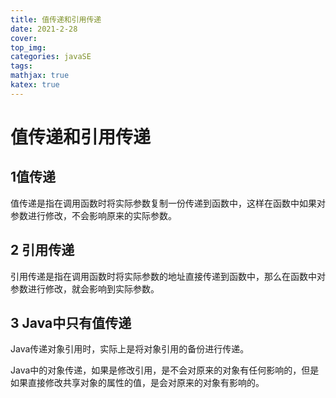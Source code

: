```yaml
---
title: 值传递和引用传递
date: 2021-2-28
cover:
top_img:
categories: javaSE
tags: 
mathjax: true
katex: true
---
```

# 值传递和引用传递

## 1值传递

值传递是指在调用函数时将实际参数复制一份传递到函数中，这样在函数中如果对参数进行修改，不会影响原来的实际参数。

## 2 引用传递

引用传递是指在调用函数时将实际参数的地址直接传递到函数中，那么在函数中对参数进行修改，就会影响到实际参数。

## 3 Java中只有值传递

Java传递对象引用时，实际上是将对象引用的备份进行传递。

Java中的对象传递，如果是修改引用，是不会对原来的对象有任何影响的，但是如果直接修改共享对象的属性的值，是会对原来的对象有影响的。

